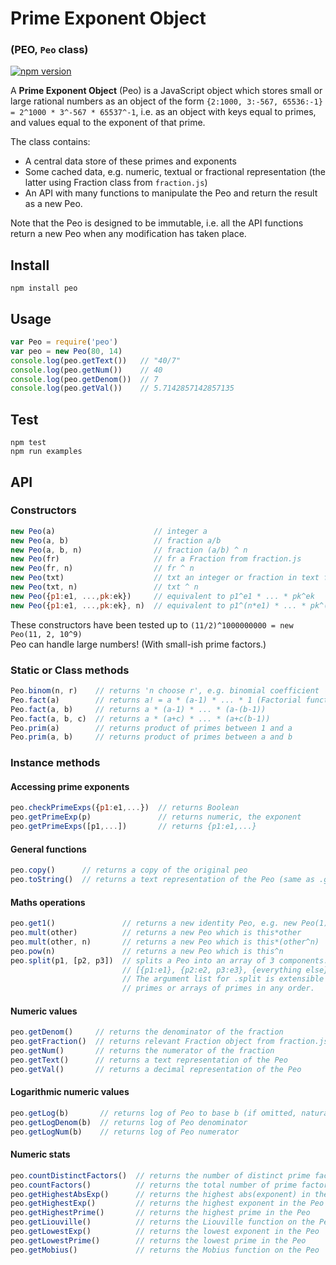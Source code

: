 # Prime Exponent Object
### (PEO, `Peo` class)

[![npm version](https://badge.fury.io/js/peo.png)](https://badge.fury.io/js/peo)

A **Prime Exponent Object** (Peo) is a JavaScript object which stores small or large rational numbers as an object of the form `{2:1000, 3:-567, 65536:-1} = 2^1000 * 3^-567 * 65537^-1`, i.e. as an object with keys equal to primes, and values equal to the exponent of that prime.

The class contains:
- A central data store of these primes and exponents
- Some cached data, e.g. numeric, textual or fractional representation (the latter using Fraction class from `fraction.js`)
- An API with many functions to manipulate the Peo and return the result as a new Peo.

Note that the Peo is designed to be immutable, i.e. all the API functions return a new Peo when any modification has taken place.

## Install
`npm install peo`  

## Usage
``` js
var Peo = require('peo')
var peo = new Peo(80, 14)
console.log(peo.getText())   // "40/7"
console.log(peo.getNum())    // 40
console.log(peo.getDenom())  // 7
console.log(peo.getVal())    // 5.7142857142857135
```

## Test
`npm test`  
`npm run examples`  

## API

### Constructors
``` js
new Peo(a)                      // integer a
new Peo(a, b)                   // fraction a/b
new Peo(a, b, n)                // fraction (a/b) ^ n
new Peo(fr)                     // fr a Fraction from fraction.js
new Peo(fr, n)                  // fr ^ n
new Peo(txt)                    // txt an integer or fraction in text form e.g. "5", "3/2"
new Peo(txt, n)                 // txt ^ n
new Peo({p1:e1, ...,pk:ek})     // equivalent to p1^e1 * ... * pk^ek
new Peo({p1:e1, ...,pk:ek}, n)  // equivalent to p1^(n*e1) * ... * pk^(n*ek)
```

These constructors have been tested up to `(11/2)^1000000000 = new Peo(11, 2, 10^9)`  
Peo can handle large numbers! (With small-ish prime factors.)  

### Static or Class methods
``` js
Peo.binom(n, r)    // returns 'n choose r', e.g. binomial coefficient
Peo.fact(a)        // returns a! = a * (a-1) * ... * 1 (Factorial function)
Peo.fact(a, b)     // returns a * (a-1) * ... * (a-(b-1))
Peo.fact(a, b, c)  // returns a * (a+c) * ... * (a+c(b-1))
Peo.prim(a)        // returns product of primes between 1 and a
Peo.prim(a, b)     // returns product of primes between a and b
```

### Instance methods

#### Accessing prime exponents
``` js
peo.checkPrimeExps({p1:e1,...})  // returns Boolean
peo.getPrimeExp(p)               // returns numeric, the exponent
peo.getPrimeExps([p1,...])       // returns {p1:e1,...}
```

#### General functions
``` js
peo.copy()      // returns a copy of the original peo
peo.toString()  // returns a text representation of the Peo (same as .getText()
```

#### Maths operations
``` js
peo.get1()               // returns a new identity Peo, e.g. new Peo(1)
peo.mult(other)          // returns a new Peo which is this*other  
peo.mult(other, n)       // returns a new Peo which is this*(other^n)
peo.pow(n)               // returns a new Peo which is this^n
peo.split(p1, [p2, p3])  // splits a Peo into an array of 3 components:
                         // [{p1:e1}, {p2:e2, p3:e3}, {everything else}]
                         // The argument list for .split is extensible and can contain
                         // primes or arrays of primes in any order.
```

#### Numeric values
``` js
peo.getDenom()     // returns the denominator of the fraction
peo.getFraction()  // returns relevant Fraction object from fraction.js
peo.getNum()       // returns the numerator of the fraction
peo.getText()      // returns a text representation of the Peo
peo.getVal()       // returns a decimal representation of the Peo
```

#### Logarithmic numeric values
``` js
peo.getLog(b)       // returns log of Peo to base b (if omitted, natural log)
peo.getLogDenom(b)  // returns log of Peo denominator
peo.getLogNum(b)    // returns log of Peo numerator
```

#### Numeric stats
``` js
peo.countDistinctFactors()  // returns the number of distinct prime factors of the Peo
peo.countFactors()          // returns the total number of prime factors of the Peo
peo.getHighestAbsExp()      // returns the highest abs(exponent) in the Peo
peo.getHighestExp()         // returns the highest exponent in the Peo
peo.getHighestPrime()       // returns the highest prime in the Peo
peo.getLiouville()          // returns the Liouville function on the Peo
peo.getLowestExp()          // returns the lowest exponent in the Peo
peo.getLowestPrime()        // returns the lowest prime in the Peo
peo.getMobius()             // returns the Mobius function on the Peo
```
